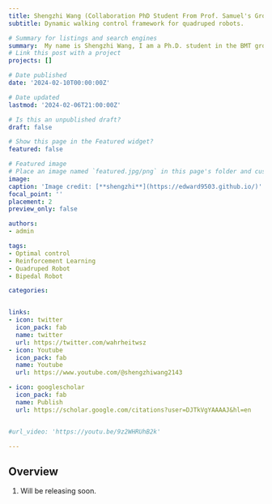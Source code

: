 ```yaml
---
title: Shengzhi Wang (Collaboration PhD Student From Prof. Samuel's Group) [2023-]
subtitle: Dynamic walking control framework for quadruped robots.

# Summary for listings and search engines
summary:  My name is Shengzhi Wang, I am a Ph.D. student in the BMT group at The Chinese University of Hong Kong (CUHK), supervised by Prof. Samuel Kwok Wai Au. My research interests are legged robot locomotion, legged manipulation, whole-body control and teleoperation of legged manipulator system, and cooperation control. Recently, I am collaborating with CUHK Legged Robot Lab (CUHKLRL).
# Link this post with a project
projects: []

# Date published
date: '2024-02-10T00:00:00Z'

# Date updated
lastmod: '2024-02-06T21:00:00Z'

# Is this an unpublished draft?
draft: false

# Show this page in the Featured widget?
featured: false

# Featured image
# Place an image named `featured.jpg/png` in this page's folder and customize its options here.
image:
caption: 'Image credit: [**shengzhi**](https://edward9503.github.io/)'
focal_point: ''
placement: 2
preview_only: false

authors:
- admin

tags:
- Optimal control
- Reinforcement Learning
- Quadruped Robot
- Bipedal Robot

categories:


links:
- icon: twitter
  icon_pack: fab
  name: twitter
  url: https://twitter.com/wahrheitwsz
- icon: Youtube
  icon_pack: fab
  name: Youtube
  url: https://www.youtube.com/@shengzhiwang2143

- icon: googlescholar
  icon_pack: fab
  name: Publish
  url: https://scholar.google.com/citations?user=DJTkVgYAAAAJ&hl=en


#url_video: 'https://youtu.be/9z2WHRUhB2k'

---
```


## Overview

1. Will be releasing soon.

